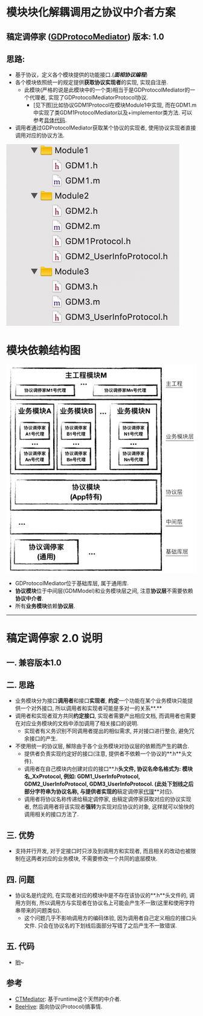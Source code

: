 # 模块块化解耦调用之协议中介者方案

## 稿定调停家 ([GDProtocoMediator](http://git.huanleguang.com/gaodingios/GDProtocolMediator)) 版本: 1.0

## 思路:

- 基于协议，定义各个模块提供的功能接口.(***面相协议编程***)
- 各个模块依照统一的规定提供**获取协议实现者**的实现, 实现自注册.
  - 此模块(严格的说是此模块中的一个类)相当于是GDProtocolMediator的一个代理者, 实现了GDProtocolMediatorProtocol协议.
    - [见下图]比如协议GDM1Protocol在模块Module1中实现, 而在GDM1.m中实现了类GDM1ProtocolMediator以及+implementor类方法. 可以参考[具体代码](http://git.huanleguang.com/gaodingios/GDProtocolMediator/blob/master/Example/GDProtocolMediator/Module1/GDM1.m).
- 调用者通过GDProtocolMediator获取某个协议的实现者, 使用协议实现者直接调用对应的协议方法.

![protocol_mediator_1](./images/protocol_mediator_1.png)

# 模块依赖结构图

![protocol_mediator_modules](./images/protocol_mediator_modules.png)

- GDProtocolMediator位于基础库层, 属于通用库.
- **协议模块**位于中间层(GDMModel)和业务模块层之间, 注意**协议层**不需要依赖**协议中介者**.
- 所有**业务模块**依赖**协议层**.



------



# 稿定调停家 2.0 说明

## 一. 兼容版本1.0 

## 二. 思路

- 业务模块分为接口**调用者**和接口**实现者**, **约定**一个功能在某个业务模块只能提供一个对外接口, 所以调用者和实现者可能是多对一的关系**.**
- 调用者和实现者双方共同**约定接口**, 实现者需要产出相应文档, 而调用者也需要在对应业务模块的文档中添加调用了相关接口的说明. 
  - 实现者有义务识别不同调用者提出的相似需求, 并对接口进行整合, 避免冗余接口的产生.
- 不使用统一的协议层, 解除由于各个业务模块对协议层的依赖而产生的耦合.
  - 提供者负责实现约定好的接口(注意, 提供者不依赖一个协议的**.h**头文件).
  - 调用者在自己模块内创建对应的接口**.h**头文件, 协议名命名格式为: **模块名_XxProtocol**, 例如: GDM1_UserInfoProtocol, GDM2_UserInfoProtocol, GDM3_UserInfoProtocol. (此处下划线之后部分字符串为协议名称, 与提供者实现的**稿定调停家<u>代理</u>**对应).
  - 调用者将协议名称传递给稿定调停家, 由稿定调停家获取对应的协议实现者, 然后调用者将该实现者**强转**为实现对应协议的对象, 这样就可以愉快的调用相关的接口方法了.

## 三. 优势

- 支持并行开发, 对于定接口时只涉及到调用方和实现者, 而且相关的改动也被限制在这两者对应的业务模块, 不需要修改一个共同的底层模块.

## 四. 问题

- 协议名是约定的, 在实现者对应的模块中是不存在该协议的**.h**头文件的, 调用方则有, 所以调用方与实现者在协议名上可能会产生不一致(这里和使用字符串带来的问题类似).
  - 这个问题几乎不影响调用方的编码体验, 因为调用者自己定义相应的接口头文件. 只会在协议名的下划线后面部分写错了之后产生不一致错误.

## 五. 代码

- [哟](http://git.huanleguang.com/gaodingios/GDProtocolMediator/merge_requests/1)~



## 参考

- [CTMediator](https://github.com/casatwy/CTMediator): 基于runtime这个天然的中介者.
- [BeeHive](https://github.com/alibaba/BeeHive): 面向协议(Protocol)搞事情.

